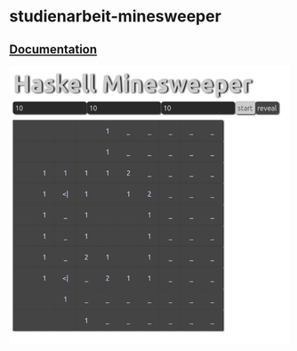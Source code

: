 # studienarbeit-minesweeper




<h2><a href="https://ob-fun-ws18.github.io/studienarbeit-minesweeper/docs/">Documentation</a></h2>

![alt text](./images/minesweeper.png "Minesweeper UI")

